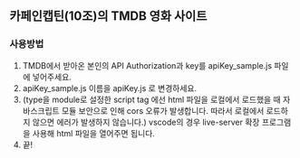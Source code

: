 ## 카페인캡틴(10조)의 TMDB 영화 사이트

### 사용방법


1. TMDB에서 받아온 본인의 API Authorization과 key를 apiKey_sample.js 파일에 넣어주세요.
2. apiKey_sample.js 이름을 apiKey.js 로 변경하세요.
3. (type을 module로 설정한 script tag 에선 html 파일을 로컬에서 로드했을 때 자바스크립트 모듈 보안으로 인해 cors 오류가 발생합니다. 따라서 로컬에서 로드하지 않으면 에러가 발생하지 않습니다.) vscode의 경우 live-server 확장 프로그램을 사용해 html 파일을 열어주면 됩니다.
4. 끝!

